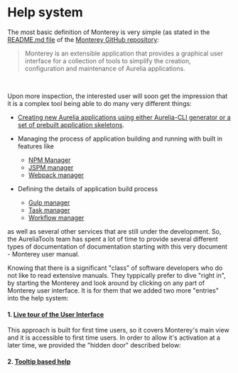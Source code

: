 # Help system

The most basic definition of Monterey is very simple (as stated in the [README.md file](https://github.com/monterey-framework/monterey/blob/master/README.md) of the [Monterey GitHub repository](https://github.com/monterey-framework/monterey): 

> Monterey is an extensible application that provides a graphical user interface for a collection of tools to simplify the creation, configuration and maintenance of Aurelia applications.
<br>

Upon more inspection, the interested user will soon get the impression that it is a complex tool being able to do many very different things:

- [Creating new Aurelia applications using either Aurelia-CLI generator or a set of prebuilt application skeletons](./content/creating_new_application.html).

- Managing the process of application building and running with built in features like
  - [NPM Manager](./content/features/npm_manager.html)
  - [JSPM manager](./content/features/jspm_manager.html)
  - [Webpack manager](./content/features/webpack.html)


- Defining the details of application build process
  - [Gulp manager]()
  - [Task manager]()
  - [Workflow manager]()

as well as several other services that are still under the development. So, the AureliaTools team has spent a lot of time to provide several different types of documentation of documentation starting with this very document - Monterey user manual.

Knowing that there is a significant "class" of software developers who do not like to read extensive manuals. They typpically prefer to dive "right in", by starting the Monterey and look around by clicking on any part of Monterey user interface. It is for them that we added two more "entries" into the help system:

#### 1. [Live tour of the User Interface](./content/online_help/live_tour.html)
This approach is built for first time users, so it covers Monterey's main view and it is accessible to first time users. In order to allow it's activation at a later time, we provided the "hidden door" described below:




#### 2. [Tooltip based help](content/unline_help/tooltip_based_help.html)








